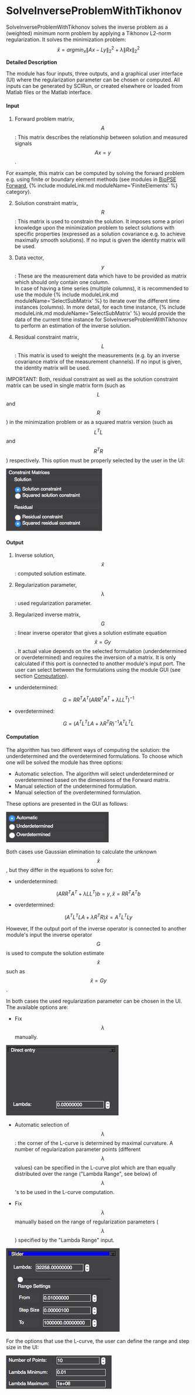 # SolveInverseProblemWithTikhonov

SolveInverseProblemWithTikhonov solves the inverse problem as a (weighted) minimum norm problem by applying a Tikhonov L2-norm regularization.
It solves the minimization problem:
$$\hat{x}=argmin_x \|Ax -Ly\|^{2}_{2} + \lambda\|Rx\|^{2}_{2}$$

**Detailed Description**

The module has four inputs, three outputs, and a graphical user interface (UI) where the regularization parameter can be chosen or computed.
All inputs can be generated by SCIRun, or created elsewhere or loaded from Matlab files or the Matlab interface.

#### Input

1. Forward problem matrix, $$A$$: This matrix describes the relationship between solution and measured signals $$A x = y$$.

For example, this matrix can be computed by solving the forward problem e.g. using finite or boundary element methods (see modules in  [BioPSE Forward](http://scirundocwiki.sci.utah.edu/SCIRunDocs/index.php/CIBC:Documentation:SCIRun:Reference:BioPSE "TODO Change once it's off the wiki"), {% include moduleLink.md moduleName='FiniteElements' %} category).

2. Solution constraint matrix, $$R$$: This matrix is used to constrain the solution. It imposes some a priori knowledge upon the minimization problem to select solutions
with specific properties (expressed as a solution covariance e.g. to achieve maximally smooth solutions). If no input is given the identity matrix will be used.

3. Data vector, $$y$$: These are the measurement data which have to be provided as matrix which should only contain one column.  
In case of having a time series (multiple columns), it is recommended to use the module {% include moduleLink.md moduleName='SelectSubMatrix' %} to iterate over the different time instances (columns). In more detail, for each time instance, {% include moduleLink.md moduleName='SelectSubMatrix' %} would provide the data of the current time instance for SolveInverseProblemWithTikhonov to perform an estimation of the inverse solution.

4. Residual constraint matrix, $$L$$: This matrix is used to weight the measurements (e.g. by an inverse covariance matrix of the measurement channels).
If no input is given, the identity matrix will be used.

IMPORTANT: Both, residual constraint as well as the solution constraint matrix can be used in single matrix form (such as $$L$$ and $$R$$) in the minimization problem or as a squared matrix version (such as $$L^T L$$ and $$R^T R$$) respectively. This option must be properly selected by the user in the UI:

![alt text](../module_images/Tikhonov_gui_lcurve_reg_subcases.png)

#### Output

1. Inverse solution, $$\hat{x}$$: computed solution estimate.

2. Regularization parameter, $$ \lambda $$: used regularization parameter.

3. Regularized inverse matrix, $$G$$: linear inverse operator that gives a solution estimate equation $$\hat{x} = G y$$. It actual value depends on the selected formulation (underdetermined or overdetermined) and requires the inversion of a matrix. It is only calculated if this port is connected to another module's input port.
The user can select between the formulations using the module GUI (see section [Computation](#computation)).

* underdetermined:

$$G=RR^TA^T (ARR^TA^T + \lambda LL^T)^{-1}$$

* overdetermined:

$$G=(A^TL^TLA + \lambda R^TR)^{-1}A^TL^TL$$

#### Computation <a name="computation"></a>

The algorithm has two different ways of computing the solution: the underdetermined and the overdetermined formulations.
To choose which one will be solved the module has three options:

* Automatic selection. The algorithm will select underdetermined or overdetermined based on the dimensions of the Forward matrix.
* Manual selection of the undetermined formulation.
* Manual selection of the overdetermined formulation.

These options are presented in the GUI as follows:

![alt text](../module_images/Tikhonov_gui_lcurve_reg_cases.png)

Both cases use Gaussian elimination to calculate the unknown $$\hat{x}$$, but they differ in the equations to solve for:

* underdetermined:

$$ (A R R^T A^T + \lambda L L^T) b = y, \hat{x} = R R^T A^T b  $$

* overdetermined:

$$(A^T L^T L A + \lambda R^T R) \hat{x} = A^T L^T L y$$

However, If the output port of the inverse operator is connected to another module's input the inverse operator $$ G $$ is used to compute the
solution estimate $$ \hat{x} $$ such as $$ \hat{x} = G y $$.

In both cases the used regularization parameter can be chosen in the UI.
The available options are:

* Fix $$ \lambda $$ manually.

![alt text](../module_images/Tikhonov_gui_enter_val.png)

* Automatic selection of $$ \lambda $$: the corner of the L-curve is determined by maximal curvature. A number of regularization parameter points (different $$ \lambda $$ values) can be specified in the L-curve plot which are than equally distributed over the range ("Lambda Range", see below) of $$ \lambda $$'s to be used in the L-curve computation.

* Fix $$ \lambda $$ manually based on the range of regularization parameters ($$ \lambda $$) specified by the "Lambda Range" input.

![alt text](../module_images/Tikhonov_gui_slider.png)

For the options that use the L-curve, the user can define the range and step size in the UI:

![alt text](../module_images/Tikhonov_gui_lcurve_range.png)
